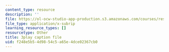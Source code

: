 ```yaml
---
content_type: resource
description: ''
file: https://ol-ocw-studio-app-production.s3.amazonaws.com/courses/res-18-009-learn-differential-equations-up-close-with-gilbert-strang-and-cleve-moler-fall-2015/f248e5b54d9854c5a65e4dce02367cb0_ScZMBOB_qYQ.vtt
file_type: application/x-subrip
learning_resource_types: []
resourcetype: Other
title: 3play caption file
uid: f248e5b5-4d98-54c5-a65e-4dce02367cb0
---
```

